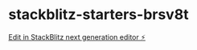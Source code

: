 # stackblitz-starters-brsv8t

[Edit in StackBlitz next generation editor ⚡️](https://stackblitz.com/~/github.com/Amata1987/stackblitz-starters-brsv8t)